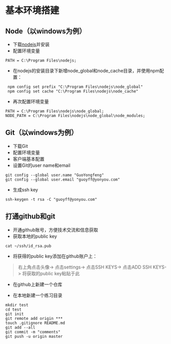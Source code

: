 # 基本环境搭建

## Node（以windows为例）

- 下载[nodejs](https://nodejs.org/)并安装
- 配置环境变量

```
PATH = C:\Program Files\nodejs;
```

- 在nodejs的安装目录下新增node_global和node_cache目录，并使用npm配置：

```
 npm config set prefix "C:\Program Files\nodejs\node_global" 
 npm config set cache "C:\Program Files\nodejs\node_cache"
 ```

 - 再次配置环境变量

 ```
PATH = C:\Program Files\nodejs\node_global;
NODE_PATH = C:\Program Files\nodejs\node_global\node_modules;
 ```


## Git（以windows为例）

- 下载Git
- 配置环境变量
- 客户端基本配置
- 设置Git的user name和email

``` 
git config --global user.name "GuoYongfeng"
git config --global user.email "guoyff@yonyou.com"
```

- 生成ssh key

```
ssh-keygen -t rsa -C "guoyff@yonyou.com"
```

## 打通github和git

- 开通github账号，方便技术交流和信息获取
- 获取本地的public key

```
cat ~/ssh/id_rsa.pub
```

- 将获得的public key添加在github账户上：

> 右上角点击头像-> 点击settings-> 点击SSH KEYS-> 点击ADD SSH KEYS-> 将获取的public key粘贴于此

- 在github上新建一个仓库

- 在本地新建一个练习目录

```
mkdir test
cd test
git init
git remote add origin ***
touch .gitignore README.md
git add --all
git commit -m "comments"
git push -u origin master
```
